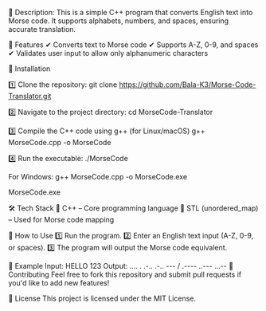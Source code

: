 🔗 Description:
This is a simple C++ program that converts English text into Morse code. It supports alphabets, numbers, and spaces, ensuring accurate translation.

🚀 Features
✔ Converts text to Morse code
✔ Supports A-Z, 0-9, and spaces
✔ Validates user input to allow only alphanumeric characters

📂 Installation

1️⃣ Clone the repository:
  git clone https://github.com/Bala-K3/Morse-Code-Translator.git
  
2️⃣ Navigate to the project directory:
  cd MorseCode-Translator
  
3️⃣ Compile the C++ code using g++ (for Linux/macOS)
  g++ MorseCode.cpp -o MorseCode
  
4️⃣ Run the executable:
  ./MorseCode
  
For Windows:
  g++ MorseCode.cpp -o MorseCode.exe
  
  MorseCode.exe
  
🛠 Tech Stack
🔹 C++ – Core programming language
🔹 STL (unordered_map) – Used for Morse code mapping

🎯 How to Use
1️⃣ Run the program.
2️⃣ Enter an English text input (A-Z, 0-9, or spaces).
3️⃣ The program will output the Morse code equivalent.

📝 Example
Input:
HELLO 123
Output:
.... . .-.. .-.. --- / .---- ..--- ...--
🤝 Contributing
Feel free to fork this repository and submit pull requests if you'd like to add new features!

📜 License
This project is licensed under the MIT License.
